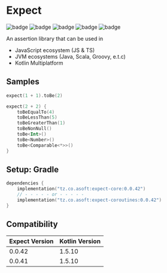 # Expect

![badge][badge-maven] ![badge][badge-mpp] ![badge][badge-android] ![badge][badge-js] ![badge][badge-jvm]

An assertion library that can be used in

- JavaScript ecosystem (JS & TS)
- JVM ecosystems (Java, Scala, Groovy, e.t.c)
- Kotlin Multiplatform

## Samples

```kotlin
expect(1 + 1).toBe(2)
```

```kotlin
expect(2 + 2) {
    toBeEqualTo(4)
    toBeLessThan(5)
    toBeGreaterThan(1)
    toBeNonNull()
    toBe<Int>()
    toBe<Number>()
    toBe<Comparable<*>>()
}
```

## Setup: Gradle

```kotlin
dependencies {
    implementation("tz.co.asoft:expect-core:0.0.42")
    // - - - - - or - - - - - 
    implementation("tz.co.asoft:expect-coroutines:0.0.42")
}
```

## Compatibility

|Expect Version|Kotlin Version|
|--------------|--------------|
| 0.0.42       | 1.5.10       |
| 0.0.41       | 1.5.10       |

[badge-maven]: https://img.shields.io/maven-central/v/tz.co.asoft/expect-core/0.0.42?style=flat

[badge-mpp]: https://img.shields.io/badge/kotlin-multiplatform-blue?style=flat

[badge-android]: http://img.shields.io/badge/platform-android-brightgreen.svg?style=flat

[badge-js]: http://img.shields.io/badge/platform-js-yellow.svg?style=flat

[badge-jvm]: http://img.shields.io/badge/platform-jvm-orange.svg?style=flat
